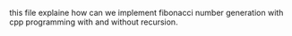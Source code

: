 this file explaine how can we implement fibonacci number generation with cpp programming with and without recursion.